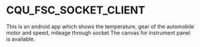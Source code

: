 # CQU_FSC_SOCKET_CLIENT
This is an android app which shows the temperature, gear of the automobile motor and speed, mileage through socket
The canvas for instrument panel is available.
